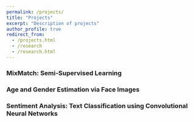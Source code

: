 ```yaml
---
permalink: /projects/
title: "Projects"
excerpt: "Description of projects"
author_profile: true
redirect_from: 
  - /projects.html
  - /research
  - /research.html
---
```


### MixMatch: Semi-Supervised Learning


### Age and Gender Estimation via Face Images


### Sentiment Analysis: Text Classification using Convolutional Neural Networks